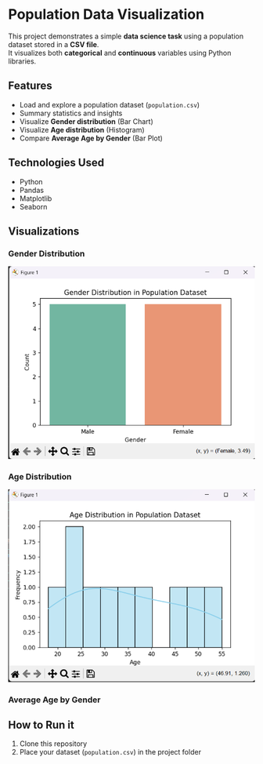 # Population Data Visualization

This project demonstrates a simple **data science task** using a population dataset stored in a **CSV file**.  
It visualizes both **categorical** and **continuous** variables using Python libraries.

## Features
- Load and explore a population dataset (`population.csv`)
- Summary statistics and insights
- Visualize **Gender distribution** (Bar Chart)
- Visualize **Age distribution** (Histogram)
- Compare **Average Age by Gender** (Bar Plot)

## Technologies Used
- Python  
- Pandas  
- Matplotlib  
- Seaborn  

## Visualizations
### Gender Distribution

![image alt](https://github.com/Srinidhi1009/skillcraft-tech_Data-science_task1/blob/37b29dd8ce35b172f0cc0bdbb24682ded9e8e119/Screenshot%202025-09-16%20110353.png)

### Age Distribution

![image alt](https://github.com/Srinidhi1009/skillcraft-tech_Data-science_task1/blob/f6f7645fd3ba46a97efebb50683f5d235194fde4/Screenshot%202025-09-16%20110503.png)

### Average Age by Gender


## How to Run it
1. Clone this repository  
2. Place your dataset (`population.csv`) in the project folder  

